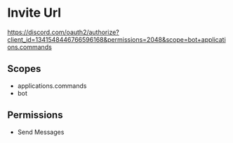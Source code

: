 # Invite Url

https://discord.com/oauth2/authorize?client_id=1341548446766596168&permissions=2048&scope=bot+applications.commands

## Scopes

- applications.commands
- bot

## Permissions

- Send Messages
